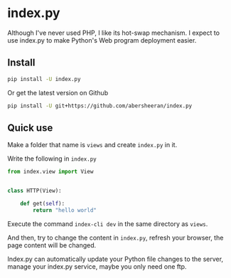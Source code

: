 # index.py

Although I've never used PHP, I like its hot-swap mechanism. I expect to use index.py to make Python's Web program deployment easier.

## Install

```bash
pip install -U index.py
```

Or get the latest version on Github

```bash
pip install -U git+https://github.com/abersheeran/index.py
```

## Quick use

Make a folder that name is `views` and create `index.py` in it.

Write the following in `index.py`

```python
from index.view import View


class HTTP(View):

    def get(self):
        return "hello world"
```

Execute the command `index-cli dev` in the same directory as `views`.

And then, try to change the content in `index.py`, refresh your browser, the page content will be changed.

Index.py can automatically update your Python file changes to the server, manage your index.py service, maybe you only need one ftp.
